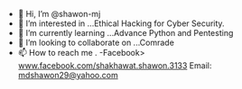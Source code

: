 - 👋 Hi, I’m @shawon-mj
- 👀 I’m interested in ...Ethical Hacking for Cyber Security.
- 🌱 I’m currently learning ...Advance Python and Pentesting
- 💞️ I’m looking to collaborate on ...Comrade
- 📫 How to reach me . 
-Facebook> www.facebook.com/shakhawat.shawon.3133
Email: mdshawon29@yahoo.com
<!---
shawon-mj/shawon-mj is a ✨ special ✨ repository because its `README.md` (this file) appears on your GitHub profile.
You can click the Preview link to take a look at your changes.
--->
